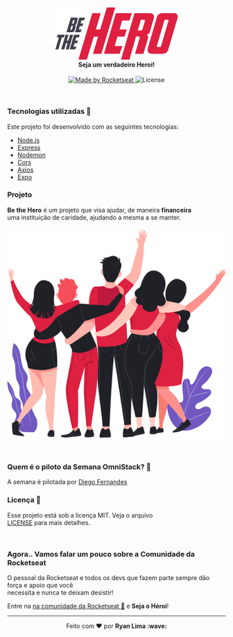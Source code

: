 <h4 align="center">
  <img src="./mobile/src/assets/logo@3x.png" /><br>
  <b>Seja um verdadeiro Heroi!</b>
</h4>
<p align="center">
  <a href="https://rocketseat.com.br">
    <img alt="Made by Rocketseat" src="https://img.shields.io/badge/made%20by-Rocketseat-red">
  </a>
  <img alt="License" src="https://img.shields.io/badge/license-MIT-red">
</p>

<br>

### Tecnologias utilizadas :wrench:
Este projeto foi desenvolvido com as seguintes tecnologias:
- [Node.js](https://nodejs.org/en/)
- [Express](https://expressjs.com/pt-br/)
- [Nodemon](https://www.npmjs.com/package/nodemon)
- [Cors](https://www.npmjs.com/package/cors)
- [Axios](https://www.npmjs.com/package/axios)
- [Expo](https://expo.io/)

### Projeto

<b>Be the Hero</b> é um projeto que visa ajudar, de maneira <b>financeira</b><br />
uma instituição de caridade, ajudando a mesma a se manter.

<p align="center">
  <img src="./frontend/src/assets/heroes.png" />
  <br />
</p>

<br />

### Quem é o piloto da Semana OmniStack? :rocket:

A semana é pilotada por [Diego Fernandes](https://github.com/diego3g)

### Licença :memo:

Esse projeto está sob a licença MIT. Veja o arquivo<br />
[LICENSE](LICENSE.md) para mais detalhes.

<br />

### Agora.. Vamos falar um pouco sobre a Comunidade da Rocketseat

O pessoal da Rocketseat e todos os devs que fazem parte sempre dão força e apoio que você<br />
necessita e nunca te deixam desistir!

Entre na [na comunidade da Rocketseat :rocket:](https://discordapp.com/invite/gCRAFhc) e <b>Seja o Héroi</b>!

---

<p align="center">Feito com ❤️ por <strong>Ryan Lima :wave: </p>
